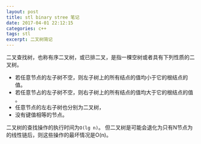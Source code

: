 ```yaml
---
layout: post
title: stl binary stree 笔记
date: 2017-04-01 22:12:15
categories: c++
tags: stl  
excerpt: 二叉树简记
---
```



二叉查找树，也称有序二叉树，或已排二叉，是指一棵空树或者具有下列性质的二叉树。

- 若任意节点的左子树不空，则左子树上的所有结点的值均小于它的根结点的值。
- 若任意节占的左子树不空，则右子树上的所有结点的值均大于它的根结点的值 。
- 任意节点的左右子树也分别为二叉树，
- 没有键值相等的节点。

二叉树的查找操作的执行时间为`O(lg n)`。 但二叉树是可能会退化为只有N节点为的线性链后，则这些操作的最坏情况是O(n)。
